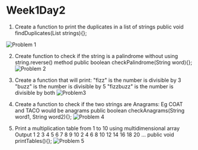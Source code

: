 # Week1Day2
1. Create a function to print the duplicates in a list of strings
   public void findDuplicates(List<String> strings){};
  
  ![Problem 1](https://user-images.githubusercontent.com/51377425/58972449-97e3bf80-878b-11e9-90a5-db6f32755741.png)

2. Create function to check if the string is a palindrome without using string.reverse() method
   public boolean checkPalindrome(String word){};
![Problem 2](https://user-images.githubusercontent.com/51377425/58972850-8353f700-878c-11e9-9cc1-516797d5cff4.png)

3. Create a function that will print:
     "fizz" is the number is divisible by 3
     "buzz" is the number is divisible by 5
     "fizzbuzz" is the number is divisible by both
 ![Problem3](https://user-images.githubusercontent.com/51377425/58972860-8818ab00-878c-11e9-9345-c67900e8c6a0.png)

4.  Create a function to check if the two strings are Anagrams:    Eg COAT and TACO would be anagrams
   public boolean checkAnagrams(String word1, String word2){};
![Problem 4](https://user-images.githubusercontent.com/51377425/58972455-9d410a00-878b-11e9-8cc8-9dc3e41d6ef0.png)

5. Print a multiplication table from 1 to 10 using  multidimensional array
   Output
   1 2 3 4 5 6 7 8 9 10
   2 4 6 8 10 12 14 16 18 20
    ...
 public void printTables(){};
![Problem 5](https://user-images.githubusercontent.com/51377425/58972844-7f27d980-878c-11e9-9d38-e56a44beb2ca.png)






